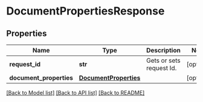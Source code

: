 # DocumentPropertiesResponse

## Properties
Name | Type | Description | Notes
------------ | ------------- | ------------- | -------------
**request_id** | **str** | Gets or sets request Id. | [optional] 
**document_properties** | [**DocumentProperties**](DocumentProperties.md) |  | [optional] 

[[Back to Model list]](../README.md#documentation-for-models) [[Back to API list]](../README.md#documentation-for-api-endpoints) [[Back to README]](../README.md)

